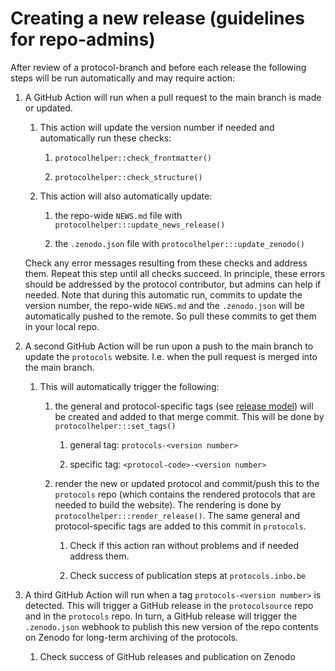 # Creating a new release (guidelines for repo-admins)

After review of a protocol-branch and before each release the following steps will be run automatically and may require action:

1.  A GitHub Action will run when a pull request to the main branch is made or updated.

    1.  This action will update the version number if needed and automatically run these checks:

        1.  `protocolhelper::check_frontmatter()`

        2.  `protocolhelper::check_structure()`

    2.  This action will also automatically update:

        1.  the repo-wide `NEWS.md` file with `protocolhelper:::update_news_release()`

        2.  the `.zenodo.json` file with `protocolhelper:::update_zenodo()`

    Check any error messages resulting from these checks and address them.
    Repeat this step until all checks succeed.
    In principle, these errors should be addressed by the protocol contributor, but admins can help if needed.
    Note that during this automatic run, commits to update the version number, the repo-wide `NEWS.md` and the `.zenodo.json` will be automatically pushed to the remote.
    So pull these commits to get them in your local repo.

2.  A second GitHub Action will be run upon a push to the main branch to update the `protocols` website.
    I.e. when the pull request is merged into the main branch.

    1.  This will automatically trigger the following:

        1.  the general and protocol-specific tags (see [release model](README.md#release-model)) will be created and added to that merge commit.
            This will be done by `protocolhelper:::set_tags()`

            1.  general tag: `protocols-<version number>`

            2.  specific tag: `<protocol-code>-<version number>`

        2.  render the new or updated protocol and commit/push this to the `protocols` repo (which contains the rendered protocols that are needed to build the website).
            The rendering is done by `protocolhelper:::render_release()`.
            The same general and protocol-specific tags are added to this commit in `protocols`.

            1.  Check if this action ran without problems and if needed address them.

            2.  Check success of publication steps at `protocols.inbo.be`

3.  A third GitHub Action will run when a tag `protocols-<version number>` is detected.
    This will trigger a GitHub release in the `protocolsource` repo and in the `protocols` repo.
    In turn, a GitHub release will trigger the `.zenodo.json` webhook to publish this new version of the repo contents on Zenodo for long-term archiving of the protocols.

    1.  Check success of GitHub releases and publication on Zenodo
